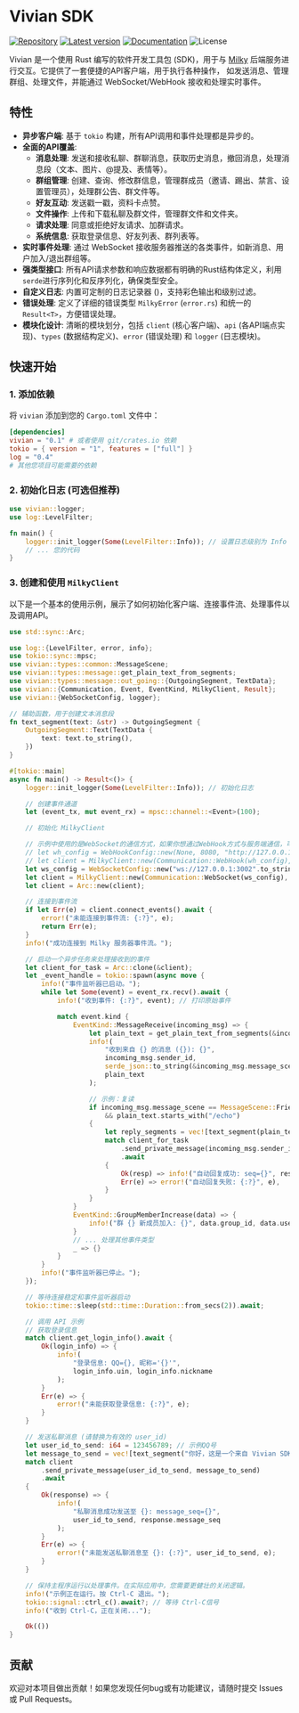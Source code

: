 # Vivian SDK

[![Repository](https://img.shields.io/badge/repository-GitHub-blue.svg)](https://github.com/hanasa2023/vivian-rs)
[![Latest version](https://img.shields.io/crates/v/vivian.svg)](https://crates.io/crates/vivian)
[![Documentation](https://docs.rs/vivian/badge.svg)](https://docs.rs/vivian)
![License](https://img.shields.io/crates/l/vivian.svg)

Vivian 是一个使用 Rust 编写的软件开发工具包 (SDK)，用于与 [Milky](https://milky.ntqqrev.org/)
后端服务进行交互。它提供了一套便捷的API客户端，用于执行各种操作，
如发送消息、管理群组、处理文件，并能通过 WebSocket/WebHook 接收和处理实时事件。

## 特性

- **异步客户端**: 基于 `tokio` 构建，所有API调用和事件处理都是异步的。
- **全面的API覆盖**:
  - **消息处理**: 发送和接收私聊、群聊消息，获取历史消息，撤回消息，处理消息段（文本、图片、@提及、表情等）。
  - **群组管理**: 创建、查询、修改群信息，管理群成员（邀请、踢出、禁言、设置管理员），处理群公告、群文件等。
  - **好友互动**: 发送戳一戳，资料卡点赞。
  - **文件操作**: 上传和下载私聊及群文件，管理群文件和文件夹。
  - **请求处理**: 同意或拒绝好友请求、加群请求。
  - **系统信息**: 获取登录信息、好友列表、群列表等。
- **实时事件处理**: 通过 WebSocket 接收服务器推送的各类事件，如新消息、用户加入/退出群组等。
- **强类型接口**: 所有API请求参数和响应数据都有明确的Rust结构体定义，利用 `serde`进行序列化和反序列化，确保类型安全。
- **自定义日志**: 内置可定制的日志记录器 ()，支持彩色输出和级别过滤。
- **错误处理**: 定义了详细的错误类型 `MilkyError` (`error.rs`) 和统一的 `Result<T>`，方便错误处理。
- **模块化设计**: 清晰的模块划分，包括 `client` (核心客户端)、`api` (各API端点实现)、`types` (数据结构定义)、`error` (错误处理) 和 `logger` (日志模块)。

## 快速开始

### 1. 添加依赖

将 `vivian` 添加到您的 `Cargo.toml` 文件中：

```toml
[dependencies]
vivian = "0.1" # 或者使用 git/crates.io 依赖
tokio = { version = "1", features = ["full"] }
log = "0.4"
# 其他您项目可能需要的依赖
```

### 2. 初始化日志 (可选但推荐)

```rust
use vivian::logger;
use log::LevelFilter;

fn main() {
    logger::init_logger(Some(LevelFilter::Info)); // 设置日志级别为 Info
    // ... 您的代码
}
```

### 3. 创建和使用 `MilkyClient`

以下是一个基本的使用示例，展示了如何初始化客户端、连接事件流、处理事件以及调用API。

```rust
use std::sync::Arc;

use log::{LevelFilter, error, info};
use tokio::sync::mpsc;
use vivian::types::common::MessageScene;
use vivian::types::message::get_plain_text_from_segments;
use vivian::types::message::out_going::{OutgoingSegment, TextData};
use vivian::{Communication, Event, EventKind, MilkyClient, Result};
use vivian::{WebSocketConfig, logger};

// 辅助函数，用于创建文本消息段
fn text_segment(text: &str) -> OutgoingSegment {
    OutgoingSegment::Text(TextData {
        text: text.to_string(),
    })
}

#[tokio::main]
async fn main() -> Result<()> {
    logger::init_logger(Some(LevelFilter::Info)); // 初始化日志

    // 创建事件通道
    let (event_tx, mut event_rx) = mpsc::channel::<Event>(100);

    // 初始化 MilkyClient

    // 示例中使用的是WebSocket的通信方式，如果你想通过WebHook方式与服务端通信，可以参考下面的代码
    // let wh_config = WebHookConfig::new(None, 8080, "http://127.0.0.1:3000".to_string(), None);
    // let client = MilkyClient::new(Communication::WebHook(wh_config), event_tx)?;
    let ws_config = WebSocketConfig::new("ws://127.0.0.1:3002".to_string(), None);
    let client = MilkyClient::new(Communication::WebSocket(ws_config), event_tx)?;
    let client = Arc::new(client);

    // 连接到事件流
    if let Err(e) = client.connect_events().await {
        error!("未能连接到事件流: {:?}", e);
        return Err(e);
    }
    info!("成功连接到 Milky 服务器事件流。");

    // 启动一个异步任务来处理接收到的事件
    let client_for_task = Arc::clone(&client);
    let _event_handle = tokio::spawn(async move {
        info!("事件监听器已启动。");
        while let Some(event) = event_rx.recv().await {
            info!("收到事件: {:?}", event); // 打印原始事件

            match event.kind {
                EventKind::MessageReceive(incoming_msg) => {
                    let plain_text = get_plain_text_from_segments(&incoming_msg.segments);
                    info!(
                        "收到来自 {} 的消息 ({}): {}",
                        incoming_msg.sender_id,
                        serde_json::to_string(&incoming_msg.message_scene).unwrap(),
                        plain_text
                    );

                    // 示例：复读
                    if incoming_msg.message_scene == MessageScene::Friend
                        && plain_text.starts_with("/echo")
                    {
                        let reply_segments = vec![text_segment(plain_text.replace("/echo", "").trim())];
                        match client_for_task
                            .send_private_message(incoming_msg.sender_id, reply_segments)
                            .await
                        {
                            Ok(resp) => info!("自动回复成功: seq={}", resp.message_seq),
                            Err(e) => error!("自动回复失败: {:?}", e),
                        }
                    }
                }
                EventKind::GroupMemberIncrease(data) => {
                    info!("群 {} 新成员加入: {}", data.group_id, data.user_id);
                }
                // ... 处理其他事件类型
                _ => {}
            }
        }
        info!("事件监听器已停止。");
    });

    // 等待连接稳定和事件监听器启动
    tokio::time::sleep(std::time::Duration::from_secs(2)).await;

    // 调用 API 示例
    // 获取登录信息
    match client.get_login_info().await {
        Ok(login_info) => {
            info!(
                "登录信息: QQ={}, 昵称='{}'",
                login_info.uin, login_info.nickname
            );
        }
        Err(e) => {
            error!("未能获取登录信息: {:?}", e);
        }
    }

    // 发送私聊消息 (请替换为有效的 user_id)
    let user_id_to_send: i64 = 123456789; // 示例QQ号
    let message_to_send = vec![text_segment("你好，这是一个来自 Vivian SDK 的测试消息！")];
    match client
        .send_private_message(user_id_to_send, message_to_send)
        .await
    {
        Ok(response) => {
            info!(
                "私聊消息成功发送至 {}: message_seq={}",
                user_id_to_send, response.message_seq
            );
        }
        Err(e) => {
            error!("未能发送私聊消息至 {}: {:?}", user_id_to_send, e);
        }
    }

    // 保持主程序运行以处理事件。在实际应用中，您需要更健壮的关闭逻辑。
    info!("示例正在运行。按 Ctrl-C 退出。");
    tokio::signal::ctrl_c().await?; // 等待 Ctrl-C信号
    info!("收到 Ctrl-C，正在关闭...");

    Ok(())
}

```

## 贡献

欢迎对本项目做出贡献！如果您发现任何bug或有功能建议，请随时提交 Issues 或 Pull Requests。
